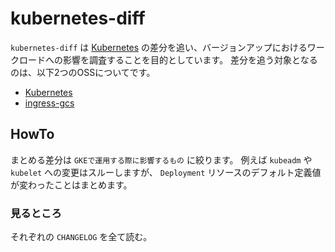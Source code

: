# kubernetes-diff

`kubernetes-diff` は [Kubernetes](https://github.com/kubernetes/kubernetes) の差分を追い、バージョンアップにおけるワークロードへの影響を調査することを目的としています。
差分を追う対象となるのは、以下2つのOSSについてです。

- [Kubernetes](https://github.com/kubernetes/kubernetes)
- [ingress-gcs](https://github.com/kubernetes/ingress-gce)

## HowTo
まとめる差分は `GKEで運用する際に影響するもの` に絞ります。
例えば `kubeadm` や `kubelet` への変更はスルーしますが、 `Deployment` リソースのデフォルト定義値が変わったことはまとめます。

### 見るところ
それぞれの `CHANGELOG` を全て読む。
